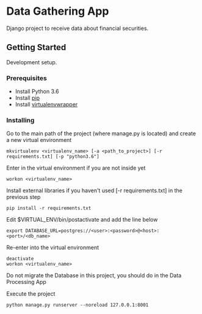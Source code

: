# Data Gathering App

Django project to receive data about financial securities.

Getting Started
---------------

Development setup.

### Prerequisites

* Install Python 3.6
* Install [pip](https://pip.pypa.io/en/stable/installing/)
* Install [virtualenvwrapper](http://virtualenvwrapper.readthedocs.io/en/latest/install.html)

### Installing

Go to the main path of the project (where manage.py is located) and create a new virtual environment

```
mkvirtualenv <virtualenv_name> [-a <path_to_project>] [-r requirements.txt] [-p "python3.6"]
```

Enter in the virtual environment if you are not inside yet

```
workon <virtualenv_name>
```

Install external libraries if you haven't used [-r requirements.txt] in the previous step

```
pip install -r requirements.txt
```

Edit $VIRTUAL_ENV/bin/postactivate and add the line below

```
export DATABASE_URL=postgres://<user>:<password>@<host>:<port>/<db_name>
```

Re-enter into the virtual environment

```
deactivate
workon <virtualenv_name>
```

Do not migrate the Database in this project, you should do in the Data Processing App

Execute the project

```
python manage.py runserver --noreload 127.0.0.1:8001
```
